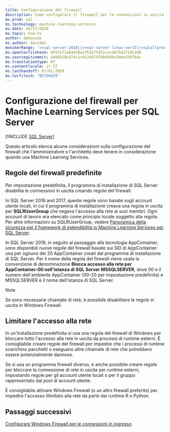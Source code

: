 ```yaml
---
title: Configurazione del firewall
description: Come configurare il firewall per le connessioni in uscita da Machine Learning Services per SQL Server.
ms.prod: sql
ms.technology: machine-learning-services
ms.date: 10/17/2018
ms.topic: how-to
author: dphansen
ms.author: davidph
monikerRange: '>=sql-server-2016||>=sql-server-linux-ver15||=sqlallproducts-allversions'
ms.openlocfilehash: 05531f1a64430acfb1b7fd52cacdb7542719cdd6
ms.sourcegitcommit: da88320c474c1c9124574f90d549c50ee3387b4c
ms.translationtype: HT
ms.contentlocale: it-IT
ms.lasthandoff: 07/01/2020
ms.locfileid: "85756429"
---
```

# <a name="firewall-configuration-for-sql-server-machine-learning-services"></a>Configurazione del firewall per Machine Learning Services per SQL Server
 [!INCLUDE [SQL Server](../../includes/applies-to-version/sqlserver.md)]

Questo articolo elenca alcune considerazioni sulla configurazione del firewall che l'amministratore o l'architetto deve tenere in considerazione quando usa Machine Learning Services.

## <a name="default-firewall-rules"></a>Regole del firewall predefinite

Per impostazione predefinita, il programma di installazione di SQL Server disabilita le connessioni in uscita creando regole del firewall.

In SQL Server 2016 and 2017, queste regole sono basate sugli account utente locali, in cui il programma di installazione creava una regola in uscita per **SQLRUserGroup** che negava l'accesso alla rete ai suoi membri. Ogni account di lavoro era elencato come principio locale soggetto alla regola. Per altre informazioni su SQLRUserGroup, vedere [Panoramica della sicurezza per il framework di estendibilità in Machine Learning Services per SQL Server](../../machine-learning/concepts/security.md#sqlrusergroup).

In SQL Server 2019, in seguito al passaggio alla tecnologia AppContainer, sono disponibili nuove regole del firewall basate sui SID di AppContainer: una per ognuno dei 20 AppContainer creati dal programma di installazione di SQL Server. Per il nome della regola del firewall viene usata la convenzione di denominazione **Blocca accesso alla rete per AppContainer-00 nell'istanza di SQL Server MSSQLSERVER**, dove 00 è il numero dell'ambiente AppContainer (00-20 per impostazione predefinita) e MSSQLSERVER è il nome dell'istanza di SQL Server.

> [!Note]
> Se sono necessarie chiamate di rete, è possibile disabilitare le regole in uscita in Windows Firewall.

## <a name="restrict-network-access"></a>Limitare l'accesso alla rete

In un'installazione predefinita si usa una regola del firewall di Windows per bloccare tutto l'accesso alla rete in uscita da processi di runtime esterni. È consigliabile creare regole del firewall per impedire che i processi di runtime scarichino pacchetti o eseguano altre chiamate di rete che potrebbero essere potenzialmente dannose.

Se si usa un programma firewall diverso, è anche possibile creare regole per bloccare la connessione di rete in uscita per runtime esterni, impostando regole per gli account utente locali o per il gruppo rappresentato dal pool di account utente.

È consigliabile attivare Windows Firewall (o un altro firewall preferito) per impedire l'accesso illimitato alla rete da parte dei runtime R o Python.

## <a name="next-steps"></a>Passaggi successivi

[Configurare Windows Firewall per le connessioni in ingresso](../../database-engine/configure-windows/configure-a-windows-firewall-for-database-engine-access.md)